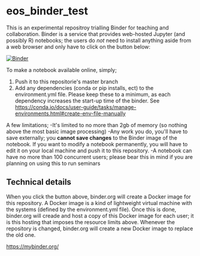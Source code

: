 # eos_binder_test
This is an experimental repositroy trialling Binder for teaching and collaboration.
Binder is a service that provides web-hosted Jupyter (and possibly R) notebooks; the users do *not* need to install anything aside from a web browser and only have to click on the button below:

[![Binder](https://mybinder.org/badge.svg)](https://mybinder.org/v2/gh/clcr/eos_binder_test/master)

To make a notebook available online, simply;
1. Push it to this repositorie's master branch
2. Add any dependencies (conda or pip installs, ect) to the environment.yml file. Please keep these to a minimum, as each dependency increases the start-up time of the binder.
See https://conda.io/docs/user-guide/tasks/manage-environments.html#create-env-file-manually

A few limitations;
-It's limited to no more than 2gb of memory (so nothing above the most basic image processing)
-Any work you do, you'll have to save externally; you **cannot save changes** to the Binder image of the notebook. If you want to modify a notebook permanently, you will have to edit it on your local machine and push it to this repository.
-A notebook can have no more than 100 concurrent users; please bear this in mind if you are planning on using this to run seminars

## Technical details
When you click the button above, binder.org will create a Docker image for this repository. A Docker image is a kind of lightweight virtual machine with the systems (defined by the environment.yml file). Once this is done, binder.org will creade and host a copy of this Docker image for each user; it is this hosting that imposes the resource limits above. Whenever the repository is changed, binder.org will create a new Docker image to replace the old one.

https://mybinder.org/
